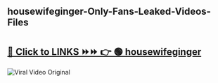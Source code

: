 
 ## housewifeginger-Only-Fans-Leaked-Videos-Files

# <h2><a href="https://mediaupload.pro?housewifeginger">🔗 Click to LINKS ⏩⏩ 👉 🟢 housewifeginger </a></h2>

<a href="https://mediaupload.pro?housewifeginger" rel="nofollow" data-target="animated-image.originalLink"><img src="https://i.ibb.co.com/xMMVF88/686577567.gif" alt="Viral Video Original" style="max-width: 100%; display: inline-block;" data-target="animated-image.originalImage"></a>